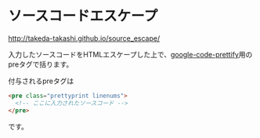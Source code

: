 # ソースコードエスケープ
http://takeda-takashi.github.io/source_escape/

入力したソースコードをHTMLエスケープした上で、[google-code-prettify](https://code.google.com/p/google-code-prettify/ "google-code-prettify")用のpreタグで括ります。

付与されるpreタグは

```html
<pre class="prettyprint linenums">
  <!-- ここに入力されたソースコード -->
</pre>
```

です。
